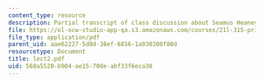 ```yaml
---
content_type: resource
description: Partial transcript of class discussion about Seamus Heaney and Beowulf.
file: https://ol-ocw-studio-app-qa.s3.amazonaws.com/courses/21l-315-prizewinners-spring-2007/568a5520b904ae15708eabf33f6eca38_lect2.pdf
file_type: application/pdf
parent_uid: aae62227-5d8d-38ef-6856-1a930308f80d
resourcetype: Document
title: lect2.pdf
uid: 568a5520-b904-ae15-708e-abf33f6eca38
---
```

